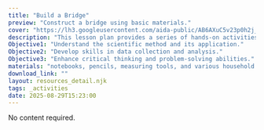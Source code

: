 ```yaml
---
title: "Build a Bridge"
preview: "Construct a bridge using basic materials."
cover: "https://lh3.googleusercontent.com/aida-public/AB6AXuC5v23p0h2j_KBkukO9LKUleme94ShoLMpQn88Wg4udiwlfCy8xzNe4sE3FcmterPZRxM9XzV9cK0kJPUWTMeGBLmUx_MEEnm_k4ZCAk7_JihF7u_QhDsCXbHbNMfM2SjCZJlUrNA_v7LgWVpvAb9GV_AfR6ygJOPy7HK3h0zWFxzUVEZYD0beitmadsGfeTGsQXdWJNVAOLN08lP1zlqKpUCH6VQByqJSu-J6_6O9f9fn5zrbm9idXBjolamZ_AXoHft-gnJoo5ew"
description: "This lesson plan provides a series of hands-on activities designed to engage students in scientific exploration. Through these activities, students will learn about various scientific concepts, including the scientific method, data collection, and analysis. The plan is structured to encourage curiosity and critical thinking, making science both fun and educational."
Objective1: "Understand the scientific method and its application."
Objective2: "Develop skills in data collection and analysis."
Objective3: "Enhance critical thinking and problem-solving abilities."
materials: "notebooks, pencils, measuring tools, and various household items"
download_link: ""
layout: resources_detail.njk
tags: _activities
date: 2025-08-29T15:23:00
---
```


No content required.  